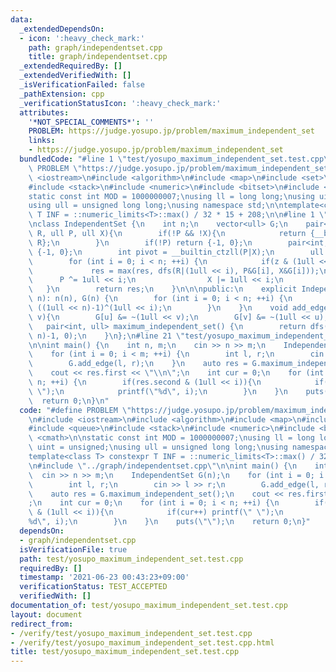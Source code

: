 ```yaml
---
data:
  _extendedDependsOn:
  - icon: ':heavy_check_mark:'
    path: graph/independentset.cpp
    title: graph/independentset.cpp
  _extendedRequiredBy: []
  _extendedVerifiedWith: []
  _isVerificationFailed: false
  _pathExtension: cpp
  _verificationStatusIcon: ':heavy_check_mark:'
  attributes:
    '*NOT_SPECIAL_COMMENTS*': ''
    PROBLEM: https://judge.yosupo.jp/problem/maximum_independent_set
    links:
    - https://judge.yosupo.jp/problem/maximum_independent_set
  bundledCode: "#line 1 \"test/yosupo_maximum_independent_set.test.cpp\"\n#define\
    \ PROBLEM \"https://judge.yosupo.jp/problem/maximum_independent_set\"\n#include\
    \ <iostream>\n#include <algorithm>\n#include <map>\n#include <set>\n#include <queue>\n\
    #include <stack>\n#include <numeric>\n#include <bitset>\n#include <cmath>\n\n\
    static const int MOD = 1000000007;\nusing ll = long long;\nusing uint = unsigned;\n\
    using ull = unsigned long long;\nusing namespace std;\n\ntemplate<class T> constexpr\
    \ T INF = ::numeric_limits<T>::max() / 32 * 15 + 208;\n\n#line 1 \"graph/independentset.cpp\"\
    \nclass IndependentSet {\n    int n;\n    vector<ull> G;\n    pair<int, ull> dfs(ull\
    \ R, ull P, ull X){\n        if(!P && !X){\n            return {__builtin_popcountll(R),\
    \ R};\n        }\n        if(!P) return {-1, 0};\n        pair<int, ull> res =\
    \ {-1, 0};\n        int pivot = __builtin_ctzll(P|X);\n        ull z = P & ~G[pivot];\n\
    \        for (int i = 0; i < n; ++i) {\n            if(z & (1ull << i)){\n   \
    \             res = max(res, dfs(R|(1ull << i), P&G[i], X&G[i]));\n          \
    \      P ^= 1ull << i;\n                X |= 1ull << i;\n            }\n     \
    \   }\n        return res;\n    }\n\n\npublic:\n    explicit IndependentSet(int\
    \ n): n(n), G(n) {\n        for (int i = 0; i < n; ++i) {\n            G[i] =\
    \ ((1ull << n)-1)^(1ull << i);\n        }\n    }\n    void add_edge(int u, int\
    \ v){\n        G[u] &= ~(1ull << v);\n        G[v] &= ~(1ull << u);\n    }\n \
    \   pair<int, ull> maximum_independent_set() {\n        return dfs(0, (1ull <<\
    \ n)-1, 0);\n    }\n};\n#line 21 \"test/yosupo_maximum_independent_set.test.cpp\"\
    \n\nint main() {\n    int n, m;\n    cin >> n >> m;\n    IndependentSet G(n);\n\
    \    for (int i = 0; i < m; ++i) {\n        int l, r;\n        cin >> l >> r;\n\
    \        G.add_edge(l, r);\n    }\n    auto res = G.maximum_independent_set();\n\
    \    cout << res.first << \"\\n\";\n    int cur = 0;\n    for (int i = 0; i <\
    \ n; ++i) {\n        if(res.second & (1ull << i)){\n            if(cur++) printf(\"\
    \ \");\n            printf(\"%d\", i);\n        }\n    }\n    puts(\"\");\n  \
    \  return 0;\n}\n"
  code: "#define PROBLEM \"https://judge.yosupo.jp/problem/maximum_independent_set\"\
    \n#include <iostream>\n#include <algorithm>\n#include <map>\n#include <set>\n\
    #include <queue>\n#include <stack>\n#include <numeric>\n#include <bitset>\n#include\
    \ <cmath>\n\nstatic const int MOD = 1000000007;\nusing ll = long long;\nusing\
    \ uint = unsigned;\nusing ull = unsigned long long;\nusing namespace std;\n\n\
    template<class T> constexpr T INF = ::numeric_limits<T>::max() / 32 * 15 + 208;\n\
    \n#include \"../graph/independentset.cpp\"\n\nint main() {\n    int n, m;\n  \
    \  cin >> n >> m;\n    IndependentSet G(n);\n    for (int i = 0; i < m; ++i) {\n\
    \        int l, r;\n        cin >> l >> r;\n        G.add_edge(l, r);\n    }\n\
    \    auto res = G.maximum_independent_set();\n    cout << res.first << \"\\n\"\
    ;\n    int cur = 0;\n    for (int i = 0; i < n; ++i) {\n        if(res.second\
    \ & (1ull << i)){\n            if(cur++) printf(\" \");\n            printf(\"\
    %d\", i);\n        }\n    }\n    puts(\"\");\n    return 0;\n}"
  dependsOn:
  - graph/independentset.cpp
  isVerificationFile: true
  path: test/yosupo_maximum_independent_set.test.cpp
  requiredBy: []
  timestamp: '2021-06-23 00:43:23+09:00'
  verificationStatus: TEST_ACCEPTED
  verifiedWith: []
documentation_of: test/yosupo_maximum_independent_set.test.cpp
layout: document
redirect_from:
- /verify/test/yosupo_maximum_independent_set.test.cpp
- /verify/test/yosupo_maximum_independent_set.test.cpp.html
title: test/yosupo_maximum_independent_set.test.cpp
---
```

